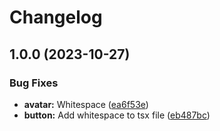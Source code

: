 # Changelog

## 1.0.0 (2023-10-27)


### Bug Fixes

* **avatar:** Whitespace ([ea6f53e](https://github.com/ju-Skinner/supreme-waffle/commit/ea6f53ee3c7f314a0e284946f7a269ca06e1452d))
* **button:** Add whitespace to tsx file ([eb487bc](https://github.com/ju-Skinner/supreme-waffle/commit/eb487bc1b25460cce85f6f0b86536fd22f784f6f))
